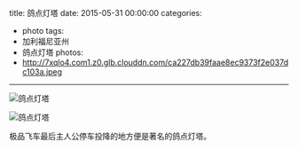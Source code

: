 title: 鸽点灯塔
date: 2015-05-31 00:00:00
categories:
- photo
tags:
- 加利福尼亚州
- 鸽点灯塔
photos:
- http://7xqlo4.com1.z0.glb.clouddn.com/ca227db39faae8ec9373f2e037dc103a.jpeg
---

![鸽点灯塔](http://7xqlo4.com1.z0.glb.clouddn.com/e6221ac157c39b7307f22001ba3d1175.jpeg)

![鸽点灯塔](http://7xqlo4.com1.z0.glb.clouddn.com/def8a152dc2639e0a6d904888aa460d0.jpeg)

极品飞车最后主人公停车投降的地方便是著名的鸽点灯塔。